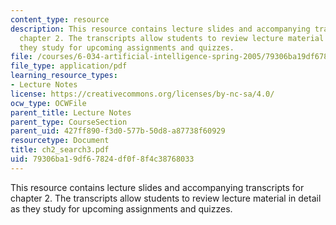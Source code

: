```yaml
---
content_type: resource
description: This resource contains lecture slides and accompanying transcripts for
  chapter 2. The transcripts allow students to review lecture material in detail as
  they study for upcoming assignments and quizzes.
file: /courses/6-034-artificial-intelligence-spring-2005/79306ba19df67824df0f8f4c38768033_ch2_search3.pdf
file_type: application/pdf
learning_resource_types:
- Lecture Notes
license: https://creativecommons.org/licenses/by-nc-sa/4.0/
ocw_type: OCWFile
parent_title: Lecture Notes
parent_type: CourseSection
parent_uid: 427ff890-f3d0-577b-50d8-a87738f60929
resourcetype: Document
title: ch2_search3.pdf
uid: 79306ba1-9df6-7824-df0f-8f4c38768033
---
```

This resource contains lecture slides and accompanying transcripts for chapter 2. The transcripts allow students to review lecture material in detail as they study for upcoming assignments and quizzes.